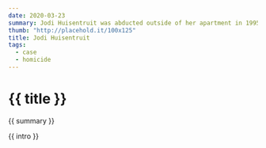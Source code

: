 ```yaml
---
date: 2020-03-23
summary: Jodi Huisentruit was abducted outside of her apartment in 1995 and has been missing ever since. She was ruled legally dead in 2001.
thumb: "http://placehold.it/100x125"
title: Jodi Huisentruit
tags:
  - case
  - homicide
---
```


<h1>{{ title }}</h1>

<p>{{ summary }}</p>

<p>{{ intro }}</p>
